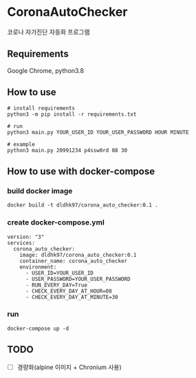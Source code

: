 # CoronaAutoChecker
코로나 자가진단 자동화 프로그램

## Requirements
Google Chrome, python3.8

## How to use
```
# install requirements
python3 -m pip install -r requirements.txt

# run
python3 main.py YOUR_USER_ID YOUR_USER_PASSWORD HOUR MINUTE

# example
python3 main.py 20991234 p4ssw0rd 08 30
```

## How to use with docker-compose

### build docker image
```
docker build -t dldhk97/corona_auto_checker:0.1 .
```

### create docker-compose.yml
```
version: "3"
services:
  corona_auto_checker:
    image: dldhk97/corona_auto_checker:0.1
    container_name: corona_auto_checker
    environment:
      - USER_ID=YOUR_USER_ID
      - USER_PASSWORD=YOUR_USER_PASSWORD
      - RUN_EVERY_DAY=True
      - CHECK_EVERY_DAY_AT_HOUR=08
      - CHECK_EVERY_DAY_AT_MINUTE=30
```

### run
```
docker-compose up -d
```

## TODO
- [ ] 경량화(alpine 이미지 + Chronium 사용)
